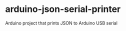 arduino-json-serial-printer
===========================

Arduino project that prints JSON to Arduino USB serial
